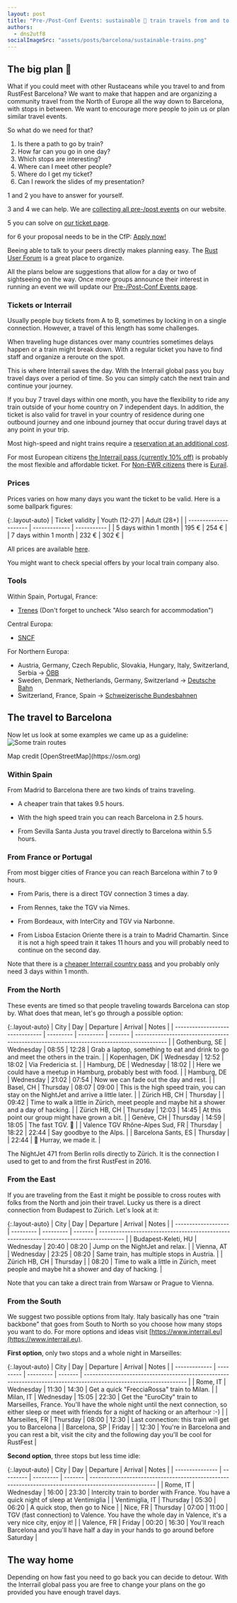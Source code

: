 ```yaml
---
layout: post
title: "Pre-/Post-Conf Events: sustainable 🚄 train travels from and to RustFest Barcelona"
authors:
  - dns2utf8
socialImageSrc: "assets/posts/barcelona/sustainable-trains.png"
---
```


## The big plan 🚆

What if you could meet with other Rustaceans while you travel to and from RustFest Barcelona?
We want to make that happen and are organizing a community travel from the North of Europe all the way down to Barcelona, with stops in between.
We want to encourage more people to join us or plan similar travel events.

So what do we need for that?

1. Is there a path to go by train?
2. How far can you go in one day?
3. Which stops are interesting?
4. Where can I meet other people?
5. Where do I get my ticket?
6. Can I rework the slides of my presentation?

1 and 2 you have to answer for yourself.

3 and 4 we can help. We are [collecting all pre-/post events](https://barcelona.rustfest.eu/pre_post_conf_events/) on our website.

5 you can solve on <a class="button" href="https://ti.to/rustfest/barcelona2019/">our ticket page</a>.

for 6 your proposal needs to be in the CfP: <a class="button" href="https://cfp.rustfest.eu/events/rustfest-barcelona-2019">Apply now!</a>

Beeing able to talk to your peers directly makes planning easy.
The [Rust User Forum](https://users.rust-lang.org/c/community) is a great place to organize.

All the plans below are suggestions that allow for a day or two of sightseeing on the way.
Once more groups announce their interest in running an event we will update our [Pre-/Post-Conf Events page](https://barcelona.rustfest.eu/pre_post_conf_events/).

### Tickets or Interrail

Usually people buy tickets from A to B, sometimes by locking in on a single connection.
However, a travel of this length has some challenges.

When traveling huge distances over many countries sometimes delays happen or a train might break down.
With a regular ticket you have to find staff and organize a reroute on the spot.

This is where Interrail saves the day.
With the Interrail global pass you buy travel days over a period of time.
So you can simply catch the next train and continue your journey.

If you buy 7 travel days within one month, you have the flexibility to ride any train outside of your home country on 7 independent days.
In addition, the ticket is also valid for travel in your country of residence during one outbound journey and one inbound journey that occur during travel days at any point in your trip.

Most high-speed and night trains require a [reservation at an additional cost](https://www.interrail.eu/en/plan-your-trip/reservations).

For most European citizens [the Interrail pass (currently 10% off)](https://www.interrail.eu/en/autumn-sale/global-pass) is probably the most flexible and affordable ticket.
For [Non-EWR citizens](https://www.interrail.eu/en/help/ordering-pass/do-i-need-interrail-or-eurail-pass) there is [Eurail](https://www.eurail.com/en/eurail-passes/global-pass).

### Prices

Prices varies on how many days you want the ticket to be valid. Here is a some ballpark figures:

{:.layout-auto}
|    Ticket validity    | Youth (12-27) | Adult (28+) |
| --------------------- | ------------- | ----------- |
| 5 days within 1 month | 195 €         | 254 €       |
| 7 days within 1 month | 232 €         | 302 €       |


All prices are available [here](https://www.interrail.eu/en/interrail-passes/global-pass).

You might want to check special offers by your local train company also.


### Tools

Within Spain, Portugal, France:
* [Trenes](https://train.trenes.com/) (Don't forget to uncheck "Also search for accommodation")

Central Europa:
* [SNCF](https://www.sncf.com/en)

For Northern Europa:
* Austria, Germany, Czech Republic, Slovakia, Hungary, Italy, Switzerland, Serbia -> [ÖBB](https://www.oebb.at/)
* Sweden, Denmark, Netherlands, Germany, Switzerland -> [Deutsche Bahn](https://bahn.de)
* Switzerland, France, Spain -> [Schweizerische Bundesbahnen](https://sbb.ch)

## The travel to Barcelona

Now let us look at some examples we came up as a guideline:
![Some train routes](/assets/posts/barcelona/train-map.png)
<p class="smallprint" markdown="1">Map credit [OpenStreetMap](https://osm.org)</p>

### Within Spain

From Madrid to Barcelona there are two kinds of trains traveling.

* A cheaper train that takes 9.5 hours.
* With the high speed train you can reach Barcelona in 2.5 hours.

* From Sevilla Santa Justa you travel directly to Barcelona within 5.5 hours.

### From France or Portugal

From most bigger cities of France you can reach Barcelona within 7 to 9 hours.

* From Paris, there is a direct TGV connection 3 times a day.
* From Rennes, take the TGV via Nimes.
* From Bordeaux, with InterCity and TGV via Narbonne.

* From Lisboa Estacion Oriente there is a train to Madrid Chamartin. Since it is not a high speed train it takes 11 hours and you will probably need to continue on the second day.

Note that there is a [cheaper Interrail country pass](https://www.interrail.eu/en/interrail-passes/one-country-pass/spain-passes) and you probably only need 3 days within 1 month.


### From the North

These events are timed so that people traveling towards Barcelona can stop by.
What does that mean, let's go through a possible option:

{:.layout-auto}
|              City               |    Day    | Departure | Arrival |                                           Notes                                           |
| ------------------------------- | --------- | --------- | ------- | ----------------------------------------------------------------------------------------- |
| Gothenburg, SE                  | Wednesday | 08:55     | 12:28   | Grab a laptop, something to eat and drink to go and meet the others in the train.         |
| Kopenhagen, DK                  | Wednesday | 12:52     | 18:02   | Via Fredericia st.                                                                        |
| Hamburg, DE                     | Wednesday | 18:02     |         | Here we could have a meetup in Hamburg, probably best with food.                          |
| Hamburg, DE                     | Wednesday | 21:02     | 07:54   | Now we can fade out the day and rest.                                                     |
| Basel, CH                       | Thursday  | 08:07     | 09:00   | This is the high speed train, you can stay on the NightJet and arrive a little later.     |
| Zürich HB, CH                   | Thursday  |           | 09:42   | Time to walk a little in Zürich, meet people and maybe hit a shower and a day of hacking. |
| Zürich HB, CH                   | Thursday  | 12:03     | 14:45   | At this point our group might have grown a bit.                                           |
| Genève, CH                      | Thursday  | 14:59     | 18:05   | The fast TGV. 🚅                                                                           |
| Valence TGV Rhône-Alpes Sud, FR | Thursday  | 18:22     | 22:44   | Say goodbye to the Alps.                                                                  |
| Barcelona Sants, ES             | Thursday  |           | 22:44   | 🎉 Hurray, we made it.                                                                     |

The NightJet 471 from Berlin rolls directly to Zürich.
It is the connection I used to get to and from the first RustFest in 2016.


### From the East

If you are traveling from the East it might be possible to cross routes with folks from the North and join their travel.
Lucky us there is a direct connection from Budapest to Zürich.
Let's look at it:

{:.layout-auto}
|        City         |    Day    | Departure | Arrival |                                          Notes                                          |
| ------------------- | --------- | --------- | ------- | --------------------------------------------------------------------------------------- |
| Budapest-Keleti, HU | Wednesday | 20:40     | 08:20   | Jump on the NightJet and relax.                                                         |
| Vienna, AT          | Wednesday | 23:25     | 08:20   | Same train, has multiple stops in Austria.                                              |
| Zürich HB, CH       | Thursday  |           | 08:20   | Time to walk a little in Zürich, meet people and maybe hit a shower and day of hacking. |

Note that you can take a direct train from Warsaw or Prague to Vienna.

### From the South

We suggest two possible options from Italy. Italy basically has one "train backbone" that goes from South to North so you choose how many stops you want to do. For more options and ideas visit [https://www.interrail.eu](https://www.interrail.eu).

**First option**, only two stops and a whole night in Marseilles:

{:.layout-auto}
| City          | Day       | Departure | Arrival | Notes                                                                                                                                                                                  |
| ------------- | --------- | --------- | ------- | ------------------------------------------------------------------------------------------------------------------                                                                     |
| Rome, IT      | Wednesday | 11:30     | 14:30   | Get a quick "FrecciaRossa" train to Milan.                                                                                                                                             |
| Milan, IT     | Wednesday | 15:05     | 22:30   | Get the "EuroCity" train to Marseilles, France. You'll have the whole night until the next connection, so either sleep or meet with friends for a night of hacking or an afterhour :-) |
| Marseilles, FR | Thursday  | 08:00     | 12:30   | Last connection: this train will get you to Barcelona                                                                                                                                  |
| Barcelona, SP | Friday    |           | 12:30   | You're in Barcelona and you can rest a bit, visit the city and the following day you'll be cool for RustFest                                                                           |

**Second option**, three stops but less time idle:

{:.layout-auto}
|      City       |    Day    | Departure | Arrival |                                                 Notes                                                 |
| --------------- | --------- | --------- | ------- | ----------------------------------------------------------------------------------------------------- |
| Rome, IT        | Wednesday | 16:00     | 23:30   | Intercity train to border with France. You have a quick night of sleep at Ventimiglia                 |
| Ventimiglia, IT | Thursday  | 05:30     | 06:20   | A quick stop, then go to Nice                                                                         |
| Nice, FR        | Thursday  | 07:00     | 11:00   | TGV (fast connection) to Valence. You have the whole day in Valence, it's a very nice city, enjoy it! |
| Valence, FR     | Friday    | 00:20     | 16:30   | You'll reach Barcelona and you'll have half a day in your hands to go around before Saturday          |


## The way home

Depending on how fast you need to go back you can decide to detour.
With the Interrail global pass you are free to change your plans on the go provided you have enough travel days.
